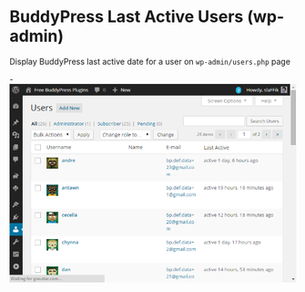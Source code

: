 BuddyPress Last Active Users (wp-admin)
======================================

Display BuddyPress last active date for a user on `wp-admin/users.php` page

-![Last Active Date](https://raw.githubusercontent.com/slaFFik/buddypress-last-active-users-wp-admin/bc1d557279ce6f9e0618d218b8042d0550303be7/screenshot-1.png)

